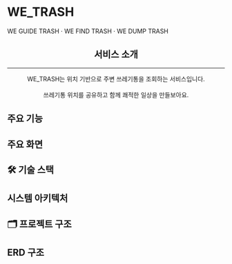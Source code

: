 ﻿# WE_TRASH
WE GUIDE TRASH · WE FIND TRASH · WE DUMP TRASH

<h2 align="center">서비스 소개</h2>
<hr>

<p align="center">
WE_TRASH는 위치 기반으로 주변 쓰레기통을 조회하는 서비스입니다.<br><br>쓰레기통 위치를 공유하고 함께 쾌적한 일상을 만들보아요.

</p>

## 주요 기능

## 주요 화면

## 🛠 기술 스택

## 시스템 아키텍처

## 🗂️ 프로젝트 구조

## ERD 구조
